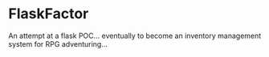 # FlaskFactor
An attempt at a flask POC... eventually to become an inventory management system for RPG adventuring...
